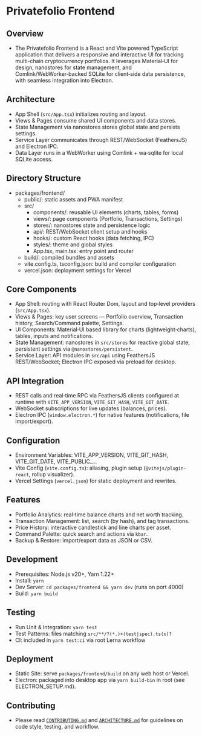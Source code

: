 # Privatefolio Frontend

## Overview
- The Privatefolio Frontend is a React and Vite powered TypeScript application that delivers a responsive and interactive UI for tracking multi-chain cryptocurrency portfolios. It leverages Material‑UI for design, nanostores for state management, and Comlink/WebWorker‑backed SQLite for client‑side data persistence, with seamless integration into Electron.

## Architecture
- App Shell (`src/App.tsx`) initializes routing and layout.
- Views & Pages consume shared UI components and data stores.
- State Management via nanostores stores global state and persists settings.
- Service Layer communicates through REST/WebSocket (FeathersJS) and Electron IPC.
- Data Layer runs in a WebWorker using Comlink + wa‑sqlite for local SQLite access.

## Directory Structure
- packages/frontend/
  - public/: static assets and PWA manifest
  - src/
    - components/: reusable UI elements (charts, tables, forms)
    - views/: page components (Portfolio, Transactions, Settings)
    - stores/: nanostores state and persistence logic
    - api/: REST/WebSocket client setup and hooks
    - hooks/: custom React hooks (data fetching, IPC)
    - styles/: theme and global styles
    - App.tsx, main.tsx: entry point and router
  - build/: compiled bundles and assets
  - vite.config.ts, tsconfig.json: build and compiler configuration
  - vercel.json: deployment settings for Vercel

## Core Components
- App Shell: routing with React Router Dom, layout and top‑level providers (`src/App.tsx`).
- Views & Pages: key user screens — Portfolio overview, Transaction history, Search/Command palette, Settings.
- UI Components: Material‑UI based library for charts (lightweight‑charts), tables, inputs and notifications.
- State Management: nanostores in `src/stores` for reactive global state, persistent settings via `@nanostores/persistent`.
- Service Layer: API modules in `src/api` using FeathersJS REST/WebSocket; Electron IPC exposed via preload for desktop.

## API Integration
- REST calls and real‑time RPC via FeathersJS clients configured at runtime with `VITE_APP_VERSION`, `VITE_GIT_HASH`, `VITE_GIT_DATE`.
- WebSocket subscriptions for live updates (balances, prices).
- Electron IPC (`window.electron.*`) for native features (notifications, file import/export).

## Configuration
- Environment Variables: VITE_APP_VERSION, VITE_GIT_HASH, VITE_GIT_DATE, VITE_PUBLIC_…
- Vite Config (`vite.config.ts`): aliasing, plugin setup (`@vitejs/plugin-react`, rollup visualizer).
- Vercel Settings (`vercel.json`) for static deployment and rewrites.

## Features
- Portfolio Analytics: real‑time balance charts and net worth tracking.
- Transaction Management: list, search (by hash), and tag transactions.
- Price History: interactive candlestick and line charts per asset.
- Command Palette: quick search and actions via `kbar`.
- Backup & Restore: import/export data as JSON or CSV.

## Development
- Prerequisites: Node.js v20+, Yarn 1.22+
- Install: `yarn`
- Dev Server: `cd packages/frontend && yarn dev` (runs on port 4000)
- Build: `yarn build`

## Testing
- Run Unit & Integration: `yarn test`
- Test Patterns: files matching `src/**/?(*.)+(test|spec).ts(x)?`
- CI: included in `yarn test:ci` via root Lerna workflow

## Deployment
- Static Site: serve `packages/frontend/build` on any web host or Vercel.
- Electron: packaged into desktop app via `yarn build-bin` in root (see ELECTRON_SETUP.md).

## Contributing
- Please read [`CONTRIBUTING.md`](../CONTRIBUTING.md) and [`ARCHITECTURE.md`](./ARCHITECTURE.md) for guidelines on code style, testing, and workflow.
